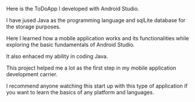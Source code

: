 Here is the ToDoApp I developed with Android Studio.

I have jused Java as the programming language and sqlLite database for the storage purposes.

Here I learned how a mobile application works and its functionalities while exploring the basic fundamentals of Android Studio.

It also enhaced my ability in coding Java. 

This project helped me a lot  as the first step in my mobile application development carrier.

I recommend anyone watching this start up with this type of application if you want to learn the basics of any platform and languages.
